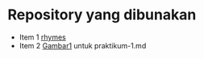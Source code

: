 # Repository yang dibunakan #

* Item 1 [rhymes](https://github.com/MegaOktavian/rhymes)
* Item 2 [Gambar1](https://github.com/MegaOktavian/rhymes/tree/master/Gambar1) untuk praktikum-1.md